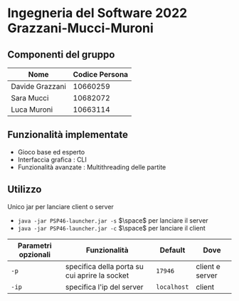 # Ingegneria del Software 2022 Grazzani-Mucci-Muroni

## Componenti del gruppo
|Nome|Codice Persona|
|----|--------------|
|Davide Grazzani|10660259|
|Sara Mucci|10682072|
|Luca Muroni|10663114|

## Funzionalità implementate
- Gioco base ed esperto
- Interfaccia grafica : CLI
- Funzionalità avanzate : Multithreading delle partite

## Utilizzo
Unico jar per lanciare client o server
- `java -jar PSP46-launcher.jar -s` $\space$ per lanciare il server
- `java -jar PSP46-launcher.jar -c` $\space$ per lanciare il client

|Parametri opzionali|Funzionalità|Default|Dove|
|-------------------|------------|-------|----|
| `-p`|specifica della porta su cui aprire la socket|`17946`| client e server|
|`-ip`|specifica l'ip del server|`localhost`|client|
